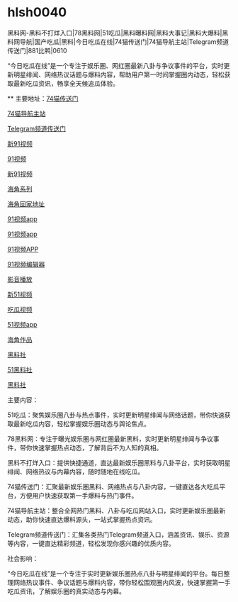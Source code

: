 # hlsh0040
黑料网-黑料不打烊入口|78黑料网|51吃瓜|黑料曝料网|黑料大事记|黑料大爆料|黑料网导航|国产吃瓜|黑料|今日吃瓜在线|74猫传送门|74猫导航主站|Telegram频道传送门|881比鸭|0610

“今日吃瓜在线”是一个专注于娱乐圈、网红圈最新八卦与争议事件的平台，实时更新明星绯闻、网络热议话题与爆料内容，帮助用户第一时间掌握圈内动态，轻松获取最新吃瓜资讯，畅享全天候追瓜体验。

** 主要地址：<a href="https://74mao.com/">74猫传送门</a>

<a href="https://74mao.com/">74猫导航主站</a>

<a href="https://74mao.com/">Telegram频道传送门</a>

<a href="https://hj-145.pages.dev/">新91视频</a>

<a href="https://hj-149.pages.dev/">91视频</a>

<a href="https://hj-152.pages.dev/">新91视频</a>

<a href="https://hj-156.pages.dev/">海角系列</a>

<a href="https://hj-161.pages.dev/">海角回家地址</a>

<a href="https://hj-162.pages.dev/">91视频app</a>

<a href="https://hj-167.pages.dev/">91视频app</a>

<a href="https://hj-170.pages.dev/">91视频APP</a>

<a href="https://hj-175.pages.dev/">91视频编辑器</a>

<a href="https://hj-177.pages.dev/">影音播放</a>

<a href="https://hj-188.pages.dev/">新51视频</a>

<a href="https://hj-193.pages.dev/">吃瓜视频</a>

<a href="https://hj-195.pages.dev/">51视频app</a>

<a href="https://hj-197.pages.dev/">海角作品</a>

<a href="https://hls-15.pages.dev/">黑料社</a>

<a href="https://hls-17.pages.dev/">51黑料社</a>

<a href="https://hls-19.pages.dev/">黑料社</a>

主要内容：

51吃瓜：聚焦娱乐圈八卦与热点事件，实时更新明星绯闻与网络话题，带你快速获取最新吃瓜内容，轻松掌握娱乐圈动态与舆论焦点。

78黑料网：专注于曝光娱乐圈与网红圈最新黑料，实时更新明星绯闻与争议事件，带你快速掌握热点动态，了解背后不为人知的真相。

黑料不打烊入口：提供快捷通道，直达最新娱乐圈黑料与八卦平台，实时获取明星绯闻、网络热议与内幕内容，随时随地在线吃瓜。

74猫传送门：汇聚最新娱乐圈黑料、网络热点与八卦内容，一键直达各大吃瓜平台，方便用户快速获取第一手爆料与热门事件。

74猫导航主站：整合全网热门黑料、八卦与吃瓜网站入口，实时更新娱乐圈最新动态，助你快速直达爆料源头，一站式掌握热点资讯。

Telegram频道传送门：汇集各类热门Telegram频道入口，涵盖资讯、娱乐、资源等内容，一键直达精彩频道，轻松发现你感兴趣的优质内容。

社会影响：

“今日吃瓜在线”是一个专注于实时更新娱乐圈热点八卦与明星绯闻的平台。每日整理网络热议事件、争议话题与爆料内容，带你轻松围观圈内风波，快速掌握第一手吃瓜资讯，了解娱乐圈的真实动态与内幕。
